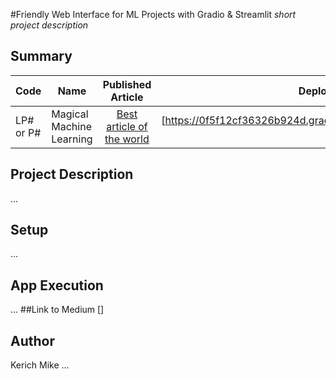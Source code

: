 #Friendly Web Interface for ML Projects with Gradio & Streamlit 
*short project description*

## Summary
| Code      | Name        | Published Article |  Deployed App |
|-----------|-------------|:-------------:|------:|
| LP# or P# | Magical Machine Learning |  [Best article of the world](/) | [https://0f5f12cf36326b924d.gradio.live/,](/) |

## Project Description



...

## Setup
...

## App Execution
...
##Link to Medium   []
## Author
Kerich Mike
...
